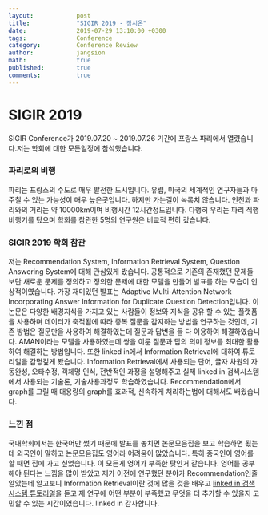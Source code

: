 ```yaml
---
layout:            post
title:             "SIGIR 2019 - 장시온"
date:              2019-07-29 13:10:00 +0300
tags:              Conference
category:          Conference Review
author:            jangsion
math:              true
published:         true
comments:          true
---
```

# SIGIR 2019
SIGIR Conference가 2019.07.20 ~ 2019.07.26 기간에 프랑스 파리에서 열렸습니다.저는 학회에 대한 모든일정에 참석했습니다.

### 파리로의 비행
파리는 프랑스의 수도로 매우 발전한 도시입니다. 유럽, 미국의 세계적인 연구자들과 마주칠 수 있는 가능성이 매우 높은곳입니다. 하지만 가는길이 녹록치 않습니다. 인천과 파리와의 거리는 약 10000km이며 비행시간 12시간정도입니다. 다행히 우리는 파리 직행 비행기를 탔으며 학회를 참관한 5명의 연구원은 비교적 편히 갔습니다.

### SIGIR 2019 학회 참관
저는 Recommendation System, Information Retrieval System, Question Answering System에 대해 관심있게 봤습니다.
공통적으로 기존의 존재했던 문제들 보단 새로운 문제를 정의하고 정의한 문제에 대한 모델을 만들어 발표를 하는 모습이 인상적이였습니다.
가장 재미있던 발표는 Adaptive Multi-Attention Network Incorporating Answer Information for Duplicate Question Detection입니다.
이 논문은 다양한 배경지식을 가지고 있는 사람들이 정보와 지식을 공유 할 수 있는 플랫폼을 사용하며 데이터가 축적됨에 따라 중복 질문을 감지하는 방법을 연구하는 것인데, 기존 방법은 질문만을 사용하여 해결하였는데 질문과 답변을 둘 다 이용하여 해결하였습니다.
AMAN이라는 모델을 사용하였는데 쌍을 이룬 질문과 답의 의미 정보를 최대한 활용하여 해결하는 방법입니다. 또한 linked in에서 Information Retrieval에 대하여 튜토리얼을 감명깊게 봤습니다.
Information Retrieval에서 사용되는 단어, 글자 차원의 자동완성, 오타수정, 객체명 인식, 전반적인 과정을 설명해주고 실제 linked in 검색시스템에서 사용되는 기술론, 기술사용과정도 학습하였습니다.
Recommendation에서 graph를 그릴 때 대용량의 graph를 효과적, 신속하게 처리하는법에 대해서도 배웠습니다.

### 느낀 점
국내학회에서는 한국어만 썼기 때문에 발표를 놓치면 논문모음집을 보고 학습하면 됬는데 외국인이 말하고 논문모음집도 영어라 어려움이 많았습니다.
특히 중국인이 영어를 할 때면 집에 가고 싶었습니다. 이 모든게 영어가 부족한 탓인거 같습니다. 영어를 공부해야 된다는 느낌을 많이 받았고 제가 이전에 연구했던 분야가 Recommendation인줄 알았는데 알고보니 Information Retrieval이란 것에 많을 것을 배우고 [linked in 검색시스템 튜토리얼](https://www.slideshare.net/WeiweiGuo2/deep-natural-language-processing-for-search-systems-sigir-2019-tutorial)을 듣고 제 연구에 어떤 부분이 부족했고 무엇을 더 추가할 수 있을지 고민할 수 있는 시간이였습니다.
linked in 감사합니다.

